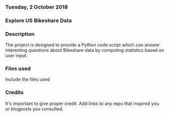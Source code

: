 ### Tuesday, 2 October 2018

### Explore US Bikeshare Data

### Description
The project is designed to provide a Python code script which can answer interesting questions about Bikeshare data by computing statistics based on user input.

### Files used
Include the files used

### Credits
It's important to give proper credit. Add links to any repo that inspired you or blogposts you consulted.

